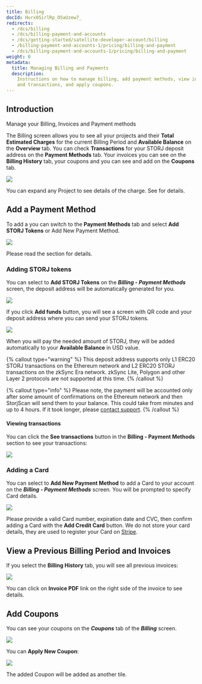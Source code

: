 ```yaml
---
title: Billing
docId: Hurx0SirlRp_O5aUzew7_
redirects:
  - /dcs/billing
  - /dcs/billing-payment-and-accounts
  - /dcs/getting-started/satellite-developer-account/billing
  - /billing-payment-and-accounts-1/pricing/billing-and-payment
  - /dcs/billing-payment-and-accounts-1/pricing/billing-and-payment
weight: 0
metadata:
  title: Managing Billing and Payments
  description:
    Instructions on how to manage billing, add payment methods, view invoices
    and transactions, and apply coupons.
---
```


## Introduction

Manage your Billing, Invoices and Payment methods

The Billing screen allows you to see all your projects and their **Total Estimated Charges** for the current Billing Period and **Available Balance** on the **Overview** tab. You can check **Transactions** for your STORJ deposit address on the **Payment Methods** tab. Your invoices you can see on the **Billing History** tab, your coupons and [](docId:i6OGJ9eZJC7Vw04nKSqcD) you can see and add on the **Coupons** tab.

![](https://link.storjshare.io/raw/jua7rls6hkx5556qfcmhrqed2tfa/docs/images/3YnX9irXmd-LfzDcs71nn_image.png)

You can expand any Project to see details of the charge. See [](docId:59T_2l7c1rvZVhI8p91VX) for details.

## Add a Payment Method

To add a [](docId:7U4_uu6Pzg6u2N6FpV9VE) you can switch to the **Payment Methods** tab and select **Add STORJ Tokens** or Add New Payment Method.

![](https://link.storjshare.io/raw/jua7rls6hkx5556qfcmhrqed2tfa/docs/images/B72QGAlJzf15QL7tVadUp_image.png)

Please read the [](docId:59T_2l7c1rvZVhI8p91VX) section for details.

### Adding STORJ tokens

You can select to **Add STORJ Tokens** on the **_Billing - Payment Methods_** screen, the deposit address will be automatically generated for you.

![](https://link.storjshare.io/raw/jua7rls6hkx5556qfcmhrqed2tfa/docs/images/SXaLqT-6sp7FMoEBG2mz__image.png)

If you click **Add funds** button, you will see a screen with QR code and your deposit address where you can send your STORJ tokens.

![](https://link.storjshare.io/raw/jua7rls6hkx5556qfcmhrqed2tfa/docs/images/-xLps8zNN2VHXNIRTNmHh_image.png)

When you will pay the needed amount of STORJ, they will be added automatically to your **Available Balance** in USD value.

{% callout type="warning"  %}
This deposit address supports only L1 ERC20 STORJ transactions on the Ethereum network and L2 ERC20 STORJ transactions on the zkSync Era network. zkSync Lite, Polygon and other Layer 2 protocols are not supported at this time.
{% /callout %}

{% callout type="info"  %}
Please note, the payment will be accounted only after some amount of confirmations on the Ethereum network and then StorjScan will send them to your balance. This could take from minutes and up to 4 hours. If it took longer, please [contact support](https://supportdcs.storj.io).
{% /callout %}

#### Viewing transactions

You can click the **See transactions** button in the **Billing - Payment Methods** section to see your transactions:

![](https://link.storjshare.io/raw/jua7rls6hkx5556qfcmhrqed2tfa/docs/images/g4vqDj2OU3yjOWwdSra96_image.png)

### Adding a Card

You can select to **Add New Payment Method** to add a Card to your account on the **_Billing - Payment Methods_** screen. You will be prompted to specify Card details.

![](https://link.storjshare.io/raw/jua7rls6hkx5556qfcmhrqed2tfa/docs/images/C4o1JavxukxpIrcIEGW-B_image.png)

Please provide a valid Card number, expiration date and CVC, then confirm adding a Card with the **Add Credit Card** button. We do not store your card details, they are used to register your Card on [Stripe](https://stripe.com).

## View a Previous Billing Period and Invoices

If you select the **Billing History** tab, you will see all previous invoices:

![](https://link.storjshare.io/raw/jua7rls6hkx5556qfcmhrqed2tfa/docs/images/1i-OBeqj-5Y48u2ljqStm_image.png)

You can click on **Invoice PDF** link on the right side of the invoice to see details.

## Add Coupons

You can see your coupons on the **_Coupons_** tab of the **_Billing_** screen.

![](https://link.storjshare.io/raw/jua7rls6hkx5556qfcmhrqed2tfa/docs/images/EXnpfXGcvdpypTipra8Ln_image.png)

You can **Apply New Coupon**:

![](https://link.storjshare.io/raw/jua7rls6hkx5556qfcmhrqed2tfa/docs/images/k2OfgUDmOO_kMxWyBrcIE_image.png)

The added Coupon will be added as another tile.
